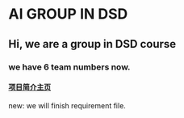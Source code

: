 AI GROUP IN DSD
=====
## Hi, we are a group in DSD course
### we have 6 team numbers now.
#### [项目简介主页](https://snowsmihoyo.github.io/DSD_project/)

new:
   we will finish requirement file.

